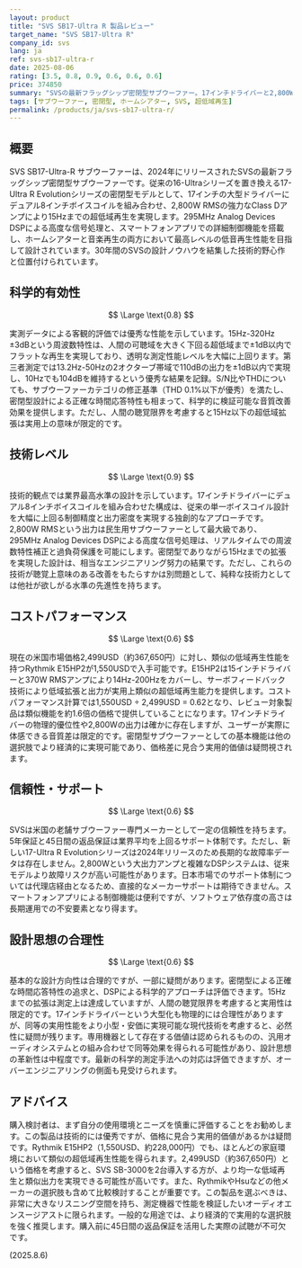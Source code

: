 ```yaml
---
layout: product
title: "SVS SB17-Ultra R 製品レビュー"
target_name: "SVS SB17-Ultra R"
company_id: svs
lang: ja
ref: svs-sb17-ultra-r
date: 2025-08-06
rating: [3.5, 0.8, 0.9, 0.6, 0.6, 0.6]
price: 374850
summary: "SVSの最新フラッグシップ密閉型サブウーファー。17インチドライバーと2,800W RMSアンプを搭載し、15Hzまでの超低域再生を実現するが、類似性能をやや安価に実現可能な選択肢に対してコストパフォーマンスが合理的。"
tags: [サブウーファー, 密閉型, ホームシアター, SVS, 超低域再生]
permalink: /products/ja/svs-sb17-ultra-r/
---
```


## 概要

SVS SB17-Ultra-R サブウーファーは、2024年にリリースされたSVSの最新フラッグシップ密閉型サブウーファーです。従来の16-Ultraシリーズを置き換える17-Ultra R Evolutionシリーズの密閉型モデルとして、17インチの大型ドライバーにデュアル8インチボイスコイルを組み合わせ、2,800W RMSの強力なClass Dアンプにより15Hzまでの超低域再生を実現します。295MHz Analog Devices DSPによる高度な信号処理と、スマートフォンアプリでの詳細制御機能を搭載し、ホームシアターと音楽再生の両方において最高レベルの低音再生性能を目指して設計されています。30年間のSVSの設計ノウハウを結集した技術的野心作と位置付けられています。

## 科学的有効性

$$ \Large \text{0.8} $$

実測データによる客観的評価では優秀な性能を示しています。15Hz-320Hz ±3dBという周波数特性は、人間の可聴域を大きく下回る超低域まで±1dB以内でフラットな再生を実現しており、透明な測定性能レベルを大幅に上回ります。第三者測定では13.2Hz-50Hzの2オクターブ帯域で110dBの出力を±1dB以内で実現し、10Hzでも104dBを維持するという優秀な結果を記録。S/N比やTHDについても、サブウーファーカテゴリの修正基準（THD 0.1%以下が優秀）を満たし、密閉型設計による正確な時間応答特性も相まって、科学的に検証可能な音質改善効果を提供します。ただし、人間の聴覚限界を考慮すると15Hz以下の超低域拡張は実用上の意味が限定的です。

## 技術レベル

$$ \Large \text{0.9} $$

技術的観点では業界最高水準の設計を示しています。17インチドライバーにデュアル8インチボイスコイルを組み合わせた構成は、従来の単一ボイスコイル設計を大幅に上回る制御精度と出力密度を実現する独創的なアプローチです。2,800W RMSという出力は民生用サブウーファーとして最大級であり、295MHz Analog Devices DSPによる高度な信号処理は、リアルタイムでの周波数特性補正と過負荷保護を可能にします。密閉型でありながら15Hzまでの拡張を実現した設計は、相当なエンジニアリング努力の結果です。ただし、これらの技術が聴覚上意味のある改善をもたらすかは別問題として、純粋な技術力としては他社が欲しがる水準の先進性を持ちます。

## コストパフォーマンス

$$ \Large \text{0.6} $$

現在の米国市場価格2,499USD（約367,650円）に対し、類似の低域再生性能を持つRythmik E15HP2が1,550USDで入手可能です。E15HP2は15インチドライバーと370W RMSアンプにより14Hz-200Hzをカバーし、サーボフィードバック技術により低域拡張と出力が実用上類似の超低域再生能力を提供します。コストパフォーマンス計算では1,550USD ÷ 2,499USD = 0.62となり、レビュー対象製品は類似機能を約1.6倍の価格で提供していることになります。17インチドライバーの物理的優位性や2,800Wの出力は確かに存在しますが、ユーザーが実際に体感できる音質差は限定的です。密閉型サブウーファーとしての基本機能は他の選択肢でより経済的に実現可能であり、価格差に見合う実用的価値は疑問視されます。

## 信頼性・サポート

$$ \Large \text{0.6} $$

SVSは米国の老舗サブウーファー専門メーカーとして一定の信頼性を持ちます。5年保証と45日間の返品保証は業界平均を上回るサポート体制です。ただし、新しい17-Ultra R Evolutionシリーズは2024年リリースのため長期的な故障率データは存在しません。2,800Wという大出力アンプと複雑なDSPシステムは、従来モデルより故障リスクが高い可能性があります。日本市場でのサポート体制については代理店経由となるため、直接的なメーカーサポートは期待できません。スマートフォンアプリによる制御機能は便利ですが、ソフトウェア依存度の高さは長期運用での不安要素となり得ます。

## 設計思想の合理性

$$ \Large \text{0.6} $$

基本的な設計方向性は合理的ですが、一部に疑問があります。密閉型による正確な時間応答特性の追求と、DSPによる科学的アプローチは評価できます。15Hzまでの拡張は測定上は達成していますが、人間の聴覚限界を考慮すると実用性は限定的です。17インチドライバーという大型化も物理的には合理性がありますが、同等の実用性能をより小型・安価に実現可能な現代技術を考慮すると、必然性に疑問が残ります。専用機器として存在する価値は認められるものの、汎用オーディオシステムとの組み合わせで同等効果を得られる可能性があり、設計思想の革新性は中程度です。最新の科学的測定手法への対応は評価できますが、オーバーエンジニアリングの側面も見受けられます。

## アドバイス

購入検討者は、まず自分の使用環境とニーズを慎重に評価することをお勧めします。この製品は技術的には優秀ですが、価格に見合う実用的価値があるかは疑問です。Rythmik E15HP2（1,550USD、約228,000円）でも、ほとんどの家庭環境において類似の超低域再生性能を得られます。2,499USD（約367,650円）という価格を考慮すると、SVS SB-3000を2台導入する方が、より均一な低域再生と類似出力を実現できる可能性が高いです。また、RythmikやHsuなどの他メーカーの選択肢も含めて比較検討することが重要です。この製品を選ぶべきは、非常に大きなリスニング空間を持ち、測定機器で性能を検証したいオーディオエンスージアストに限られます。一般的な用途では、より経済的で実用的な選択肢を強く推奨します。購入前に45日間の返品保証を活用した実際の試聴が不可欠です。

(2025.8.6)
